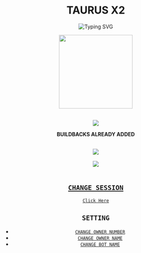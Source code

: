 <div align="center">
  <p align="center">
 
<p align="center">

# TAURUS X2

<img
        src="https://readme-typing-svg.herokuapp.com/?size=30&width=800&lines=Hi+I+am+Taurus+X2."
            alt="Typing SVG"
        />
    </a>
</p>

  <a href="https://youtube.com/c/TAURUSEDITS"><img src="https://bit.ly/3sC5w0G" width="200"/>
</p>

</p>
<br>
   <a href="https://wa.me/918157849715"><img src="https://img.shields.io/badge/-TAURUS X3-black?style=for-the-badge&logo=github&logoColor=white">
   <br>


</a>
</p>
<div align="center">
 <p align="center">

**BUILDBACKS ALREADY ADDED**

<br>
   <a href="https://replit.com/@muhammed-userbot/TAURUS-X3"><img src="https://img.shields.io/badge/-SCAN the replit-black?style=for-the-badge&logo=replit&logoColor=white">
   <br>
<br>
   <a href="https://heroku.com/deploy?template=https://github.com/I-AM-MUHAMMED/Taurus-x2"><img src="https://img.shields.io/badge/-DEPLOY on heroku-634988?style=for-the-badge&logo=heroku&logoColor=white">
   <br>
<br>

## `CHANGE SESSION`

[`Click Here`](https://github.com/I-AM-MUHAMMED/TAURUS-X2/blob/main/session.json#L1)

## `SETTING`

- [`CHANGE OWNER NUMBER`](https://github.com/I-AM-MUHAMMED/TAURUS-X2/blob/main/settings.json#L4)
- [`CHANGE OWNER NAME`](https://github.com/I-AM-MUHAMMED/TAURUS-X2/blob/main/settings.json#L14)
- [`CHANGE BOT NAME`](https://github.com/I-AM-MUHAMMED/TAURUS-X2/blob/main/settings.json#L15)

